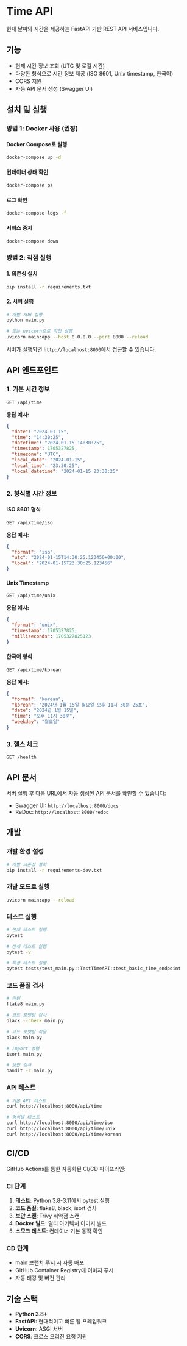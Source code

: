 # Time API

현재 날짜와 시간을 제공하는 FastAPI 기반 REST API 서비스입니다.

## 기능

- 현재 시간 정보 조회 (UTC 및 로컬 시간)
- 다양한 형식으로 시간 정보 제공 (ISO 8601, Unix timestamp, 한국어)
- CORS 지원
- 자동 API 문서 생성 (Swagger UI)

## 설치 및 실행

### 방법 1: Docker 사용 (권장)

#### Docker Compose로 실행
```bash
docker-compose up -d
```

#### 컨테이너 상태 확인
```bash
docker-compose ps
```

#### 로그 확인
```bash
docker-compose logs -f
```

#### 서비스 중지
```bash
docker-compose down
```

### 방법 2: 직접 실행

#### 1. 의존성 설치
```bash
pip install -r requirements.txt
```

#### 2. 서버 실행
```bash
# 개발 서버 실행
python main.py

# 또는 uvicorn으로 직접 실행
uvicorn main:app --host 0.0.0.0 --port 8000 --reload
```

서버가 실행되면 `http://localhost:8000`에서 접근할 수 있습니다.

## API 엔드포인트

### 1. 기본 시간 정보
```
GET /api/time
```

**응답 예시:**
```json
{
  "date": "2024-01-15",
  "time": "14:30:25",
  "datetime": "2024-01-15 14:30:25",
  "timestamp": 1705327825,
  "timezone": "UTC",
  "local_date": "2024-01-15",
  "local_time": "23:30:25",
  "local_datetime": "2024-01-15 23:30:25"
}
```

### 2. 형식별 시간 정보

#### ISO 8601 형식
```
GET /api/time/iso
```

**응답 예시:**
```json
{
  "format": "iso",
  "utc": "2024-01-15T14:30:25.123456+00:00",
  "local": "2024-01-15T23:30:25.123456"
}
```

#### Unix Timestamp
```
GET /api/time/unix
```

**응답 예시:**
```json
{
  "format": "unix",
  "timestamp": 1705327825,
  "milliseconds": 1705327825123
}
```

#### 한국어 형식
```
GET /api/time/korean
```

**응답 예시:**
```json
{
  "format": "korean",
  "korean": "2024년 1월 15일 월요일 오후 11시 30분 25초",
  "date": "2024년 1월 15일",
  "time": "오후 11시 30분",
  "weekday": "월요일"
}
```

### 3. 헬스 체크
```
GET /health
```

## API 문서

서버 실행 후 다음 URL에서 자동 생성된 API 문서를 확인할 수 있습니다:

- Swagger UI: `http://localhost:8000/docs`
- ReDoc: `http://localhost:8000/redoc`

## 개발

### 개발 환경 설정
```bash
# 개발 의존성 설치
pip install -r requirements-dev.txt
```

### 개발 모드로 실행
```bash
uvicorn main:app --reload
```

### 테스트 실행
```bash
# 전체 테스트 실행
pytest

# 상세 테스트 실행
pytest -v

# 특정 테스트 실행
pytest tests/test_main.py::TestTimeAPI::test_basic_time_endpoint
```

### 코드 품질 검사
```bash
# 린팅
flake8 main.py

# 코드 포맷팅 검사
black --check main.py

# 코드 포맷팅 적용
black main.py

# Import 정렬
isort main.py

# 보안 검사
bandit -r main.py
```

### API 테스트
```bash
# 기본 API 테스트
curl http://localhost:8000/api/time

# 형식별 테스트
curl http://localhost:8000/api/time/iso
curl http://localhost:8000/api/time/unix
curl http://localhost:8000/api/time/korean
```

## CI/CD

GitHub Actions를 통한 자동화된 CI/CD 파이프라인:

### CI 단계
1. **테스트**: Python 3.8-3.11에서 pytest 실행
2. **코드 품질**: flake8, black, isort 검사
3. **보안 스캔**: Trivy 취약점 스캔
4. **Docker 빌드**: 멀티 아키텍처 이미지 빌드
5. **스모크 테스트**: 컨테이너 기본 동작 확인

### CD 단계
- main 브랜치 푸시 시 자동 배포
- GitHub Container Registry에 이미지 푸시
- 자동 태깅 및 버전 관리

## 기술 스택

- **Python 3.8+**
- **FastAPI**: 현대적이고 빠른 웹 프레임워크
- **Uvicorn**: ASGI 서버
- **CORS**: 크로스 오리진 요청 지원 